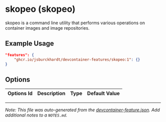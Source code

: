 
# skopeo (skopeo)

skopeo is a command line utility that performs various operations on container images and image repositories.

## Example Usage

```json
"features": {
    "ghcr.io/jsburckhardt/devcontainer-features/skopeo:1": {}
}
```

## Options

| Options Id | Description | Type | Default Value |
|-----|-----|-----|-----|




---

_Note: This file was auto-generated from the [devcontainer-feature.json](https://github.com/jsburckhardt/devcontainer-features/blob/main/src/skopeo/devcontainer-feature.json).  Add additional notes to a `NOTES.md`._
